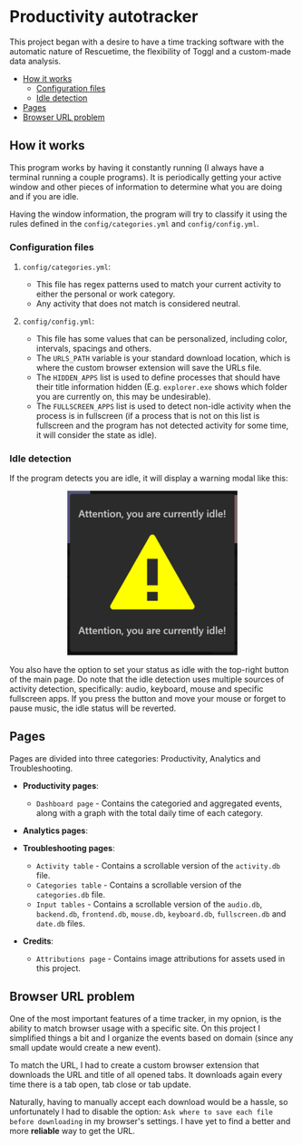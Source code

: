# **Productivity autotracker**

This project began with a desire to have a time tracking software with the automatic nature of Rescuetime, the flexibility of Toggl and a custom-made data analysis.

+ [How it works](#how-it-works)
  + [Configuration files](#configuration-files)
  + [Idle detection](#idle-detection)
+ [Pages](#pages)
+ [Browser URL problem](#browser-url-problem)

## **How it works**

This program works by having it constantly running (I always have a terminal running a couple programs). It is periodically getting your active window and other pieces of information to determine what you are doing and if you are idle.

Having the window information, the program will try to classify it using the rules defined in the `config/categories.yml` and `config/config.yml`.

### **Configuration files**

1. `config/categories.yml`:
    - This file has regex patterns used to match your current activity to either the personal or work category.
    - Any activity that does not match is considered neutral.

2. `config/config.yml`:
    - This file has some values that can be personalized, including color, intervals, spacings and others.
    - The `URLS_PATH` variable is your standard download location, which is where the custom  browser extension will save the URLs file.
    - The `HIDDEN_APPS` list is used to define processes that should have their title information hidden (E.g. `explorer.exe` shows which folder you are currently on, this may be undesirable).
    - The `FULLSCREEN_APPS` list is used to detect non-idle activity when the process is in fullscreen (if a process that is not on this list is fullscreen and the program has not detected activity for some time, it will consider the state as idle).

### **Idle detection**

If the program detects you are idle, it will display a warning modal like this:

<p align="center">
  <img src="https://github.com/rokobo/Productivity-autotracker/blob/main/images/idle_warning.png?raw=true" width="300"/>
</p>

You also have the option to set your status as idle with the top-right button of the main page. Do note that the idle detection uses multiple sources of activity detection, specifically: audio, keyboard, mouse and specific fullscreen apps. If you press the button and move your mouse or forget to pause music, the idle status will be reverted.

## **Pages**

Pages are divided into three categories: Productivity, Analytics and Troubleshooting.

- **Productivity pages**:
  - `Dashboard page` - Contains the categoried and aggregated events, along with a graph with the total daily time of each category.

- **Analytics pages**:

- **Troubleshooting pages**:
  - `Activity table` - Contains a scrollable version of the `activity.db` file.
  - `Categories table` - Contains a scrollable version of the `categories.db` file.
  - `Input tables` - Contains a scrollable version of the `audio.db`, `backend.db`, `frontend.db`, `mouse.db`, `keyboard.db`, `fullscreen.db` and `date.db` files.

- **Credits**:
  - `Attributions page` - Contains image attributions for assets used in this project.

## **Browser URL problem**

One of the most important features of a time tracker, in my opnion, is the ability to match browser usage with a specific site. On this project I simplified things a bit and I organize the events based on domain (since any small update would create a new event).

To match the URL, I had to create a custom browser extension that downloads the URL and title of all opened tabs. It downloads again every time there is a tab open, tab close or tab update.

Naturally, having to manually accept each download would be a hassle, so unfortunately I had to disable the option: `Ask where to save each file before downloading` in my browser's settings. I have yet to find a better and more **reliable** way to get the URL.
